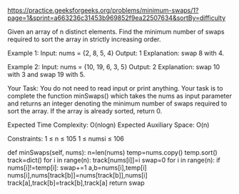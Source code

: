 https://practice.geeksforgeeks.org/problems/minimum-swaps/1?page=1&sprint=a663236c31453b969852f9ea22507634&sortBy=difficulty


Given an array of n distinct elements. Find the minimum number of swaps required to sort the array in strictly increasing order.


Example 1:
Input:
nums = {2, 8, 5, 4}
Output:
1
Explanation:
swap 8 with 4.

Example 2:
Input:
nums = {10, 19, 6, 3, 5}
Output:
2
Explanation:
swap 10 with 3 and swap 19 with 5.

Your Task:
You do not need to read input or print anything. Your task is to complete the function minSwaps() which takes the nums as input parameter and returns an integer denoting the minimum number of swaps required to sort the array.
If the array is already sorted, return 0. 


Expected Time Complexity: O(nlogn)
Expected Auxiliary Space: O(n)


Constraints:
1 ≤ n ≤ 105
1 ≤ numsi ≤ 106

def minSwaps(self, nums):
    n=len(nums)
    temp=nums.copy()
    temp.sort()
    track=dict()
    for i in range(n):
        track[nums[i]]=i
    swap=0
    for i in range(n):
        if nums[i]!=temp[i]:
            swap+=1
            a,b=nums[i],temp[i]
            nums[i],nums[track[b]]=nums[track[b]],nums[i]
            track[a],track[b]=track[b],track[a]
    return swap


